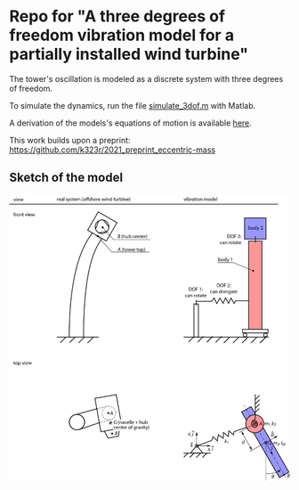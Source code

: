 # Repo for "A three degrees of freedom vibration model for a partially installed wind turbine"

The tower's oscillation is modeled as a discrete system with three degrees of freedom.

To simulate the dynamics, run the file [simulate_3dof.m](simulate_3dof.m) with Matlab.

A derivation of the models's equations of motion is available [here](equation_of_motion_derivation.pdf).

This work builds upon a preprint: https://github.com/k323r/2021_preprint_eccentric-mass

## Sketch of the model

![Vibration model](vibration_model_v2.jpg)
